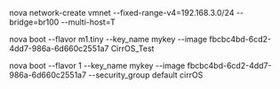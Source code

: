 nova network-create vmnet --fixed-range-v4=192.168.3.0/24 --bridge=br100 --multi-host=T

nova boot --flavor m1.tiny --key_name mykey --image fbcbc4bd-6cd2-4dd7-986a-6d660c2551a7 CirrOS_Test

nova boot --flavor 1 --key_name mykey --image fbcbc4bd-6cd2-4dd7-986a-6d660c2551a7 --security_group default cirrOS

